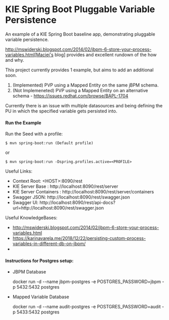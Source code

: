 KIE Spring Boot Pluggable Variable Persistence
=============================

An example of a KIE Spring Boot baseline app, demonstrating pluggable variable persistence.

http://mswiderski.blogspot.com/2014/02/jbpm-6-store-your-process-variables.html[Maciej's blog] provides and excellent rundown of the 
how and why. 

This project currently provides 1 example, but aims to add an additional soon.

1. (Implemented) PVP using a Mapped Entity on the same jBPM schema. 
2. (Not Implemeneted) PVP using a Mapped Entity on an alternative schema - https://issues.redhat.com/browse/BAPL-1704

Currently there is an issue with multiple datasources and being defining the PU in which the specified variable gets persisted into. 

#### Run the Example


Run the Seed with a profile: 
```
$ mvn spring-boot:run (Default profile)
```
or 
```
$ mvn spring-boot:run -Dspring.profiles.active=<PROFILE>
```

Useful Links: 
- Context Root: \<HOST>:8090/rest
- KIE Server Base : http://localhost:8090/rest/server
- KIE Server Containers : http://localhost:8090/rest/server/containers
- Swagger JSON: http://localhost:8090/rest/swagger.json
- Swagger UI: http://localhost:8090/rest/api-docs?url=http://localhost:8090/rest/swagger.json

Useful KnowledgeBases:

- http://mswiderski.blogspot.com/2014/02/jbpm-6-store-your-process-variables.html
- https://karinavarela.me/2018/12/22/persisting-custom-process-variables-in-different-db-on-jbpm/
- 

#### Instructions for Postgres setup:
- JBPM Database
  
  docker run -d --name jbpm-postgres -e POSTGRES_PASSWORD=jbpm -p 5432:5432 postgres

- Mapped Variable Database
  
  docker run -d --name audit-postgres -e POSTGRES_PASSWORD=audit -p 5433:5432 postgres
